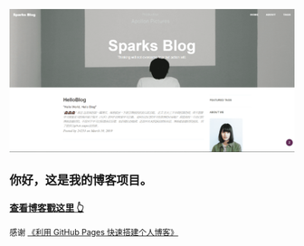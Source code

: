 

![](https://raw.githubusercontent.com/Tokunaga-24253/Tokunaga-24253.github.io/master/img/readme.png)


## 你好，这是我的博客项目。

>
### [查看博客戳这里 👆](tokunaga.fun)


感谢 [《利用 GitHub Pages 快速搭建个人博客》](http://www.jianshu.com/p/e68fba58f75c) 


